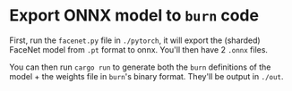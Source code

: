 # Export ONNX model to `burn` code
First, run the `facenet.py` file in `./pytorch`, it will export the (sharded) FaceNet model from `.pt` format to onnx. You'll then have 2 `.onnx` files.

You can then run `cargo run` to generate both the `burn` definitions of the model + the weights file in `burn`'s binary format. They'll be output in `./out`.
